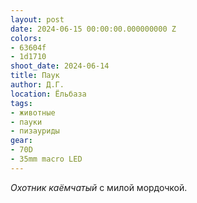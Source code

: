 ```yaml
---
layout: post
date: 2024-06-15 00:00:00.000000000 Z
colors:
- 63604f
- 1d1710
shoot_date: 2024-06-14
title: Паук
author: Д.Г.
location: Ёльбаза
tags:
- животные
- пауки
- пизауриды
gear:
- 70D
- 35mm macro LED
---
```

_Охотник каёмчатый_ с милой мордочкой.

